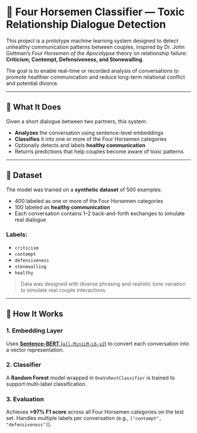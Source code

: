 # 💬 Four Horsemen Classifier — Toxic Relationship Dialogue Detection

This project is a prototype machine learning system designed to detect unhealthy communication patterns between couples, inspired by Dr. John Gottman’s *Four Horsemen of the Apocalypse* theory on relationship failure: **Criticism, Contempt, Defensiveness, and Stonewalling**.

The goal is to enable real-time or recorded analysis of conversations to promote healthier communication and reduce long-term relational conflict and potential divorce.

---

## 🧠 What It Does

Given a short dialogue between two partners, this system:

- **Analyzes** the conversation using sentence-level embeddings
- **Classifies** it into one or more of the Four Horsemen categories
- Optionally detects and labels **healthy communication**
- Returns predictions that help couples become aware of toxic patterns

---

## 📁 Dataset

The model was trained on a **synthetic dataset** of 500 examples:

- 400 labeled as one or more of the Four Horsemen categories
- 100 labeled as **healthy communication**
- Each conversation contains 1–2 back-and-forth exchanges to simulate real dialogue

### Labels:

- `criticism`
- `contempt`
- `defensiveness`
- `stonewalling`
- `healthy`

> Data was designed with diverse phrasing and realistic tone variation to simulate real couple interactions.

---

## 🔧 How It Works

### 1. Embedding Layer
Uses [**Sentence-BERT** (`all-MiniLM-L6-v2`)](https://www.sbert.net/docs/pretrained_models.html) to convert each conversation into a vector representation.

### 2. Classifier
A **Random Forest** model wrapped in `OneVsRestClassifier` is trained to support multi-label classification.

### 3. Evaluation
Achieves **>97% F1 score** across all Four Horsemen categories on the test set. Handles multiple labels per conversation (e.g., `["contempt", "defensiveness"]`).


